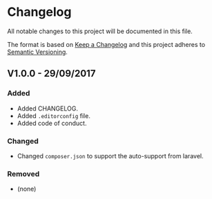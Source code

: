 # Changelog
All notable changes to this project will be documented in this file.

The format is based on [Keep a Changelog](http://keepachangelog.com/en/1.0.0/)
and this project adheres to [Semantic Versioning](http://semver.org/spec/v2.0.0.html).

## V1.0.0 - 29/09/2017

### Added
- Added CHANGELOG.
- Added `.editorconfig` file. 
- Added code of conduct. 

### Changed
- Changed `composer.json` to support the auto-support from laravel.

### Removed
- (none)